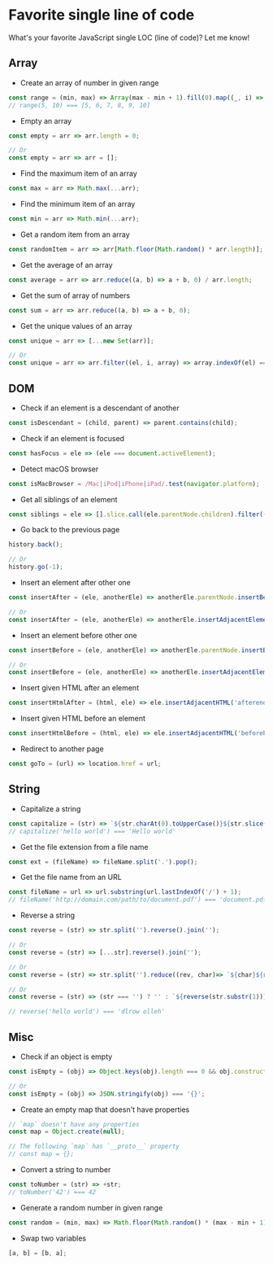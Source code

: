 # Favorite single line of code

What's your favorite JavaScript single LOC (line of code)? Let me know!

## Array

* Create an array of number in given range

~~~ javascript
const range = (min, max) => Array(max - min + 1).fill(0).map((_, i) => max - min + i);
// range(5, 10) === [5, 6, 7, 8, 9, 10]
~~~

* Empty an array

~~~ javascript
const empty = arr => arr.length = 0;

// Or
const empty = arr => arr = [];
~~~

* Find the maximum item of an array

~~~ javascript
const max = arr => Math.max(...arr);
~~~

* Find the minimum item of an array

~~~ javascript
const min = arr => Math.min(...arr);
~~~

* Get a random item from an array

~~~ javascript
const randomItem = arr => arr[Math.floor(Math.random() * arr.length)];
~~~

* Get the average of an array

~~~ javascript
const average = arr => arr.reduce((a, b) => a + b, 0) / arr.length;
~~~

* Get the sum of array of numbers

~~~ javascript
const sum = arr => arr.reduce((a, b) => a + b, 0);
~~~

* Get the unique values of an array

~~~ javascript
const unique = arr => [...new Set(arr)];

// Or
const unique = arr => arr.filter((el, i, array) => array.indexOf(el) === i);
~~~

## DOM

* Check if an element is a descendant of another

~~~ javascript
const isDescendant = (child, parent) => parent.contains(child);
~~~

* Check if an element is focused

~~~ javascript
const hasFocus = ele => (ele === document.activeElement);
~~~

* Detect macOS browser

~~~ javascript
const isMacBrowser = /Mac|iPod|iPhone|iPad/.test(navigator.platform);
~~~

* Get all siblings of an element

~~~ javascript
const siblings = ele => [].slice.call(ele.parentNode.children).filter((child) => (child !== ele));
~~~

* Go back to the previous page

~~~ javascript
history.back();

// Or
history.go(-1);
~~~

* Insert an element after other one

~~~ javascript
const insertAfter = (ele, anotherEle) => anotherEle.parentNode.insertBefore(ele, anotherEle.nextSibling);

// Or
const insertAfter = (ele, anotherEle) => anotherEle.insertAdjacentElement('afterend', ele);
~~~

* Insert an element before other one

~~~ javascript
const insertBefore = (ele, anotherEle) => anotherEle.parentNode.insertBefore(ele, anotherEle);

// Or
const insertBefore = (ele, anotherEle) => anotherEle.insertAdjacentElement('beforebegin', ele);
~~~

* Insert given HTML after an element

~~~ javascript
const insertHtmlAfter = (html, ele) => ele.insertAdjacentHTML('afterend', html);
~~~

* Insert given HTML before an element

~~~ javascript
const insertHtmlBefore = (html, ele) => ele.insertAdjacentHTML('beforebegin', html);
~~~

* Redirect to another page

~~~ javascript
const goTo = (url) => location.href = url;
~~~

## String

* Capitalize a string

~~~ javascript
const capitalize = (str) => `${str.charAt(0).toUpperCase()}${str.slice(1)}`;
// capitalize('hello world') === 'Hello world'
~~~

* Get the file extension from a file name

~~~ javascript
const ext = (fileName) => fileName.split('.').pop();
~~~

* Get the file name from an URL

~~~ javascript
const fileName = url => url.substring(url.lastIndexOf('/') + 1);
// fileName('http://domain.com/path/to/document.pdf') === 'document.pdf'
~~~

* Reverse a string

~~~ javascript
const reverse = (str) => str.split('').reverse().join('');

// Or
const reverse = (str) => [...str].reverse().join('');

// Or
const reverse = (str) => str.split('').reduce((rev, char)=> `${char}${rev}`, '');

// Or
const reverse = (str) => (str === '') ? '' : `${reverse(str.substr(1))}${str.charAt(0)}`;

// reverse('hello world') === 'dlrow olleh'
~~~

## Misc

* Check if an object is empty

~~~ javascript
const isEmpty = (obj) => Object.keys(obj).length === 0 && obj.constructor === Object;

// Or
const isEmpty = (obj) => JSON.stringify(obj) === '{}';
~~~

* Create an empty map that doesn't have properties

~~~ javascript
// `map` doesn't have any properties
const map = Object.create(null);

// The following `map` has `__proto__` property
// const map = {};
~~~

* Convert a string to number

~~~ javascript
const toNumber = (str) => +str;
// toNumber('42') === 42
~~~

* Generate a random number in given range

~~~ javascript
const random = (min, max) => Math.floor(Math.random() * (max - min + 1)) + min;
~~~

* Swap two variables

~~~ javascript
[a, b] = [b, a];
~~~
